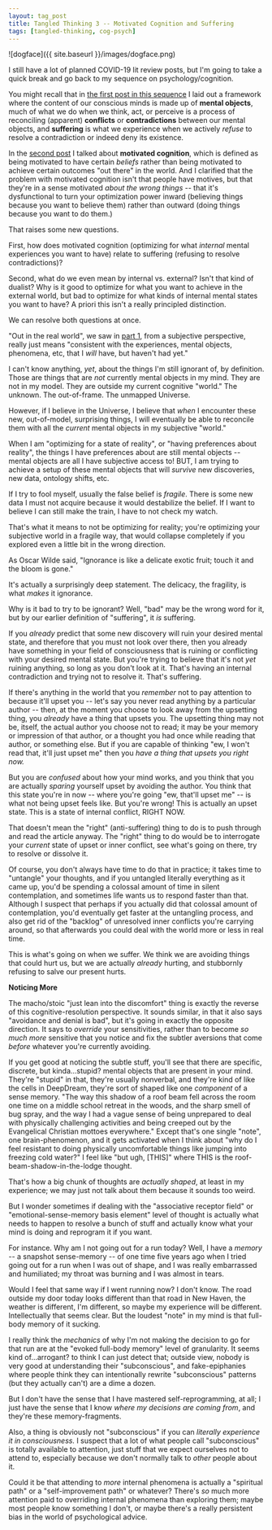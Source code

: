 ```yaml
---
layout: tag_post
title: Tangled Thinking 3 -- Motivated Cognition and Suffering
tags: [tangled-thinking, cog-psych]
---
```

![dogface]({{ site.baseurl }}/images/dogface.png)

I still have a lot of planned COVID-19 lit review posts, but I'm going to take a quick break and go back to my sequence on psychology/cognition.

You might recall that in [the first post in this sequence][tangled1] I laid out a framework where the content of our conscious minds is made up of **mental objects**, much of what we do when we think, act, or perceive is a process of reconciling (apparent) **conflicts** or **contradictions** between our mental objects, and **suffering** is what we experience when we actively *refuse* to resolve a contradiction or indeed deny its existence.

In the [second post][tangled2] I talked about **motivated cognition**, which is defined as being motivated to have certain *beliefs* rather than being motivated to achieve certain outcomes "out there" in the world. And I clarified that the problem with motivated cognition isn't that people have motives, but that they're in a sense motivated *about the wrong things* -- that it's dysfunctional to turn your optimization power inward (believing things because you want to believe them) rather than outward (doing things because you want to do them.)

That raises some new questions.

First, how does motivated cognition (optimizing for what *internal* mental experiences you want to have) relate to suffering (refusing to resolve contradictions)?

Second, what do we even mean by internal vs. external?  Isn't that kind of dualist? Why is it good to optimize for what you want to achieve in the external world, but bad to optimize for what kinds of internal mental states you want to have? A priori this isn't a really principled distinction.

We can resolve both questions at once.

"Out in the real world", we saw in [part 1][tangled1], from a subjective perspective, really just means "consistent with the experiences, mental objects, phenomena, etc, that I *will* have, but haven't had yet." 

I can't know anything, *yet*, about the things I'm still ignorant of, by definition. Those are things that are *not* currently mental objects in my mind. They are not in my model.  They are outside my current cognitive "world."  The unknown. The out-of-frame. The unmapped Universe.

However, if I believe in the Universe, I believe that *when* I encounter these new, out-of-model, surprising things, I will eventually be able to reconcile them with all the *current* mental objects in my subjective "world."

When I am "optimizing for a state of reality", or "having preferences about reality", the things I have preferences about are still mental objects -- mental objects are all I have subjective access to!  BUT, I am trying to achieve a setup of these mental objects that will *survive* new discoveries, new data, ontology shifts, etc. 

If I try to fool myself, usually the false belief is *fragile*. There is some new data I must not acquire because it would destabilize the belief. If I want to believe I can still make the train, I have to not check my watch. 

That's what it means to not be optimizing for reality; you're optimizing your subjective world in a fragile way, that would collapse completely if you explored even a little bit in the wrong direction.

As Oscar Wilde said, "Ignorance is like a delicate exotic fruit; touch it and the bloom is gone."  

It's actually a surprisingly deep statement. The delicacy, the fragility, is what *makes* it ignorance.

Why is it bad to try to be ignorant?  Well, "bad" may be the wrong word for it, but by our earlier definition of "suffering", it *is* suffering.  

If you *already* predict that some new discovery will ruin your desired mental state, and therefore that you must not look over there, then you already have something in your field of consciousness that is ruining or conflicting with your desired mental state.  But you're trying to believe that it's not *yet* ruining anything, so long as you don't look at it. That's having an internal contradiction and trying not to resolve it. That's suffering.

If there's anything in the world that you *remember* not to pay attention to because it'll upset you -- let's say you never read anything by a particular author -- then, at the moment you choose to look away from the upsetting thing, you *already* have a thing that upsets you. The upsetting thing may not be, itself, the actual author you choose not to read; it may be your memory or impression of that author, or a thought you had once while reading that author, or something else. But if you are capable of thinking "ew, I won't read that, it'll just upset me" then you *have a thing that upsets you right now.*

But you are *confused* about how your mind works, and you think that you are actually *sparing* yourself upset by avoiding the author.  You think that this state you're in now -- where you're going "ew, that'll upset me" -- is what not being upset feels like.  But you're wrong! This is actually an upset state.  This is a state of internal conflict, RIGHT NOW.

That doesn't mean the "right" (anti-suffering) thing to do is to push through and read the article anyway.  The "right" thing to do would be to interrogate your *current* state of upset or inner conflict, see what's going on there, try to resolve or dissolve it.

Of course, you don't always have time to do that in practice; it takes time to "untangle" your thoughts, and if you untangled literally everything as it came up, you'd be spending a colossal amount of time in silent contemplation, and sometimes life wants us to respond faster than that. Although I suspect that perhaps if you actually did that colossal amount of contemplation, you'd eventually get faster at the untangling process, and also get rid of the "backlog" of unresolved inner conflicts you're carrying around, so that afterwards you could deal with the world more or less in real time.

This is what's going on when we suffer. We think we are avoiding things that could hurt us, but we are actually *already* hurting, and stubbornly refusing to salve our present hurts.  

**Noticing More**

The macho/stoic "just lean into the discomfort" thing is exactly the reverse of this cognitive-resolution perspective. It sounds similar, in that it also says "avoidance and denial is bad", but it's going in exactly the opposite direction.  It says to *override* your sensitivities, rather than to become *so much more* sensitive that you notice and fix the subtler aversions that come *before* whatever you're currently avoiding.

If you get good at noticing the subtle stuff, you'll see that there are specific, discrete, but kinda...stupid? mental objects that are present in your mind.  They're "stupid" in that, they're usually nonverbal, and they're kind of like the cells in DeepDream, they're sort of shaped like one *component* of a sense memory. "The way this shadow of a roof beam fell across the room one time on a middle school retreat in the woods, and the sharp smell of bug spray, and the way I had a vague sense of being unprepared to deal with physically challenging activities and being creeped out by the Evangelical Christian mottoes everywhere."  Except that's one single "note", one brain-phenomenon, and it gets activated when I think about "why do I feel resistant to doing physically uncomfortable things like jumping into freezing cold water?"  I feel like "but ugh, [THIS]" where THIS is the roof-beam-shadow-in-the-lodge thought.

That's how a big chunk of thoughts are *actually shaped*, at least in my experience; we may just not talk about them because it sounds too weird.

But I wonder sometimes if dealing with the "associative receptor field" or "emotional-sense-memory basis element" level of thought is actually what needs to happen to resolve a bunch of stuff and actually know what your mind is doing and reprogram it if you want.


For instance.  Why am I not going out for a run today? Well, I have a *memory* -- a snapshot sense-memory -- of one time five years ago when I tried going out for a run when I was out of shape, and I was really embarrassed and humiliated; my throat was burning and I was almost in tears.  

Would I feel that same way if I went running now? I don't know. The road outside my door today looks different than that road in New Haven, the weather is different, I'm different, so maybe my experience will be different.  Intellectually that seems clear. But the loudest "note" in my mind is that full-body memory of it sucking.


I really think the *mechanics* of why I'm not making the decision to go for that run are at the "evoked full-body memory" level of granularity.  It seems kind of...arrogant? to think I can just detect that; outside view, nobody is very good at understanding their "subconscious", and fake-epiphanies where people think they can intentionally rewrite "subconscious" patterns (but they actually can't) are a dime a dozen. 

But I don't have the sense that I have mastered self-reprogramming, at all; I just have the sense that I know *where my decisions are coming from*, and they're these memory-fragments.

Also, a thing is obviously not "subconscious" if you can *literally experience it in consciousness.* I suspect that a lot of what people call "subconscious" is totally available to attention, just stuff that we expect ourselves not to attend to, especially because we don't normally talk to *other* people about it.

Could it be that attending to *more* internal phenomena is actually a "spiritual path" or a "self-improvement path" or whatever? There's *so* much more attention paid to overriding internal phenomena than exploring them; maybe most people know something I don't, or maybe there's a really persistent bias in the world of psychological advice. 




[tangled1]: https://srconstantin.github.io/2020/02/21/tangled-thinking-1.html

[tangled2]: https://srconstantin.github.io/2020/02/24/tangled-thinking-2.html